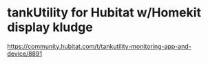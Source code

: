 # tankUtility for Hubitat w/Homekit display kludge
https://community.hubitat.com/t/tankutility-monitoring-app-and-device/8891
